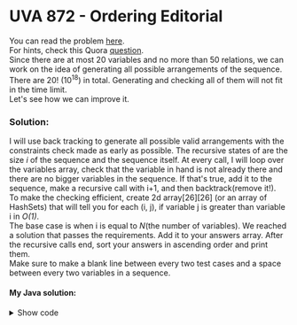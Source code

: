# UVA 872 - Ordering Editorial

You can read the problem [here](https://onlinejudge.org/index.php?option=onlinejudge&page=show_problem&problem=813).  
For hints, check this Quora [question](https://www.quora.com/What-are-some-hints-to-solve-the-UVa-872-ordering-problem).  
Since there are at most 20 variables and no more than 50 relations, we can work on the idea of generating all possible arrangements of the sequence. There are 20! (10<sup>18</sup>) in total. Generating and checking all of them will not fit in the time limit.  
Let's see how we can improve it.  
### Solution:
  I will use back tracking to generate all possible valid arrangements with the constraints check made as early as possible. The recursive states of are the size *i* of the sequence and the sequence itself. At every call, I will loop over the variables array, check that the variable in hand is not already there and there are no bigger variables in the sequence. If that's true, add it to the sequence, make a recursive call with i+1, and then backtrack(remove it!).  
  To make the checking efficient, create 2d array[26][26] (or an array of HashSets) that will tell you for each (i, j), if variable j is greater than variable i in *O(1)*.   
  The base case is when i is equal to *N*(the number of variables). We reached a solution that passes the requirements. Add it to your answers array.  After the recursive calls end, sort your answers in ascending order and print them.  
  Make sure to make a blank line between every two test cases and a space between every two variables in a sequence. 
    
 #### My Java solution:  
<details>
<summary>Show code</summary>  
  
  
```
import java.io.*;
import java.util.*;

class Main {
	static ArrayList<Character> arr;
	static HashSet<Character>[] biggerThan;
	static int n;
	static ArrayList<String> ans;

	public static void main(String[] args) throws IOException {
		Scanner sc = new Scanner(System.in);
		PrintWriter out = new PrintWriter(System.out);
		int tt = sc.nextInt();
		boolean first= true;
		while (tt-- > 0) {
			sc.nextLine();
			StringTokenizer st = new StringTokenizer(sc.nextLine());
			arr = new ArrayList<Character>();
			while (st.hasMoreTokens())
				arr.add(st.nextToken().charAt(0));
			n = arr.size();
			biggerThan = new HashSet[26];
			for (int i = 0; i < 26; i++)
				biggerThan[i] = new HashSet<Character>();
			st = new StringTokenizer(sc.nextLine());
			while (st.hasMoreTokens()) {
				String s = st.nextToken();
				biggerThan[s.charAt(0) - 'A'].add(s.charAt(2));
			}
			ans = new ArrayList<String>();
			calc(0, new ArrayList<Character>());
			if(first)
				first  = false;
			else
				out.println();
			if(ans.size() == 0)
				out.println("NO");
			else {
				Collections.sort(ans);
				for(String s: ans)
					out.println(s);
			}
		}
		out.close();
	}

	public static void calc(int i, ArrayList<Character> seq) {
		if(i == n) {
			// add the seq to your answers
			StringBuilder sb = new StringBuilder();
			boolean first = true;
			for(char c: seq) {
				if(first)
					first  = false;
				else
					sb.append(" ");
				sb.append(c);
			}
			ans.add(sb.toString());
			return;
		}
		loop: for (char c : arr) {
			for (char c2 : seq) {
				if (biggerThan[c - 'A'].contains(c2))	// this sequence contradicts the relations, backtrack
					return;
				if (c == c2)
					continue loop;
			}
			// This Character c can be added to the sequence
			seq.add(c);
			calc(i+1, seq);
			seq.remove(i);
		}
	}

	static class Scanner {
		StringTokenizer st;
		BufferedReader br;

		public Scanner(InputStream s) {
			br = new BufferedReader(new InputStreamReader(s));
		}

		public String next() throws IOException {
			while (st == null || !st.hasMoreTokens())
				st = new StringTokenizer(br.readLine());
			return st.nextToken();
		}

		public int nextInt() throws IOException {
			return Integer.parseInt(next());
		}

		public long nextLong() throws IOException {
			return Long.parseLong(next());
		}

		public String nextLine() throws IOException {
			return br.readLine();
		}

		public boolean ready() throws IOException {
			return br.ready();
		}
	}
}
  
```
</details>
